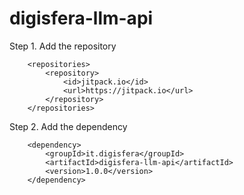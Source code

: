 # digisfera-llm-api

Step 1. Add the repository

```
	<repositories>
		<repository>
		    <id>jitpack.io</id>
		    <url>https://jitpack.io</url>
		</repository>
	</repositories>

```

Step 2. Add the dependency

```
	<dependency>
	    <groupId>it.digisfera</groupId>
	    <artifactId>digisfera-llm-api</artifactId>
	    <version>1.0.0</version>
	</dependency>
```
